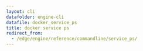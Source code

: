 ```yaml
---
layout: cli
datafolder: engine-cli
datafile: docker_service_ps
title: docker service ps
redirect_from:
  - /edge/engine/reference/commandline/service_ps/
---
```

<!--
This page is automatically generated from Docker's source code. If you want to
suggest a change to the text that appears here, open a ticket or pull request
in the source repository on GitHub:

https://github.com/docker/cli
-->

